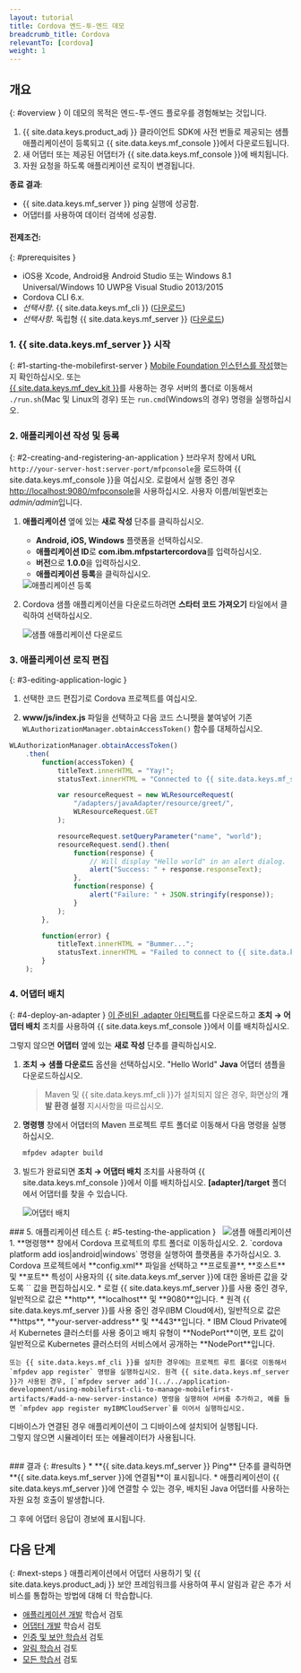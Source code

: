 ```yaml
---
layout: tutorial
title: Cordova 엔드-투-엔드 데모
breadcrumb_title: Cordova
relevantTo: [cordova]
weight: 1
---
```

<!-- NLS_CHARSET=UTF-8 -->
## 개요
{: #overview }
이 데모의 목적은 엔드-투-엔드 플로우를 경험해보는 것입니다.

1. {{ site.data.keys.product_adj }} 클라이언트 SDK에 사전 번들로 제공되는 샘플 애플리케이션이 등록되고 {{ site.data.keys.mf_console }}에서 다운로드됩니다.
2. 새 어댑터 또는 제공된 어댑터가 {{ site.data.keys.mf_console }}에 배치됩니다.  
3. 자원 요청을 하도록 애플리케이션 로직이 변경됩니다.

**종료 결과**:

* {{ site.data.keys.mf_server }} ping 실행에 성공함.
* 어댑터를 사용하여 데이터 검색에 성공함.

#### 전제조건:
{: #prerequisites }
* iOS용 Xcode, Android용 Android Studio 또는 Windows 8.1 Universal/Windows 10 UWP용 Visual Studio 2013/2015
* Cordova CLI 6.x.
* *선택사항*. {{ site.data.keys.mf_cli }} ([다운로드]({{site.baseurl}}/downloads))
* *선택사항*. 독립형 {{ site.data.keys.mf_server }} ([다운로드]({{site.baseurl}}/downloads))

### 1. {{ site.data.keys.mf_server }} 시작
{: #1-starting-the-mobilefirst-server }
[Mobile Foundation 인스턴스를 작성](../../ibmcloud/using-mobile-foundation)했는지 확인하십시오. 또는  
[{{ site.data.keys.mf_dev_kit }}](../../installation-configuration/development/mobilefirst)를 사용하는 경우 서버의 폴더로 이동해서 `./run.sh`(Mac 및 Linux의 경우) 또는 `run.cmd`(Windows의 경우) 명령을 실행하십시오.

### 2. 애플리케이션 작성 및 등록
{: #2-creating-and-registering-an-application }
브라우저 창에서 URL `http://your-server-host:server-port/mfpconsole`을 로드하여 {{ site.data.keys.mf_console }}을 여십시오. 로컬에서 실행 중인 경우 [http://localhost:9080/mfpconsole](http://localhost:9080/mfpconsole)을 사용하십시오. 사용자 이름/비밀번호는 *admin/admin*입니다.

1. **애플리케이션** 옆에 있는 **새로 작성** 단추를 클릭하십시오.
    * **Android, iOS, Windows** 플랫폼을 선택하십시오.
    * **애플리케이션 ID**로 **com.ibm.mfpstartercordova**를 입력하십시오.
    * **버전**으로 **1.0.0**을 입력하십시오.
    * **애플리케이션 등록**을 클릭하십시오.

    <img class="gifplayer" alt="애플리케이션 등록" src="register-an-application-cordova.png"/>

2. Cordova 샘플 애플리케이션을 다운로드하려면 **스타터 코드 가져오기** 타일에서 클릭하여 선택하십시오.

    <img class="gifplayer" alt="샘플 애플리케이션 다운로드" src="download-starter-code-cordova.png"/>

### 3. 애플리케이션 로직 편집
{: #3-editing-application-logic }
1. 선택한 코드 편집기로 Cordova 프로젝트를 여십시오.

2. **www/js/index.js** 파일을 선택하고 다음 코드 스니펫을 붙여넣어 기존 `WLAuthorizationManager.obtainAccessToken()` 함수를 대체하십시오.

```javascript
WLAuthorizationManager.obtainAccessToken()
    .then(
        function(accessToken) {
            titleText.innerHTML = "Yay!";
            statusText.innerHTML = "Connected to {{ site.data.keys.mf_server }}";

            var resourceRequest = new WLResourceRequest(
                "/adapters/javaAdapter/resource/greet/",
                WLResourceRequest.GET
            );

            resourceRequest.setQueryParameter("name", "world");
            resourceRequest.send().then(
                function(response) {
                    // Will display "Hello world" in an alert dialog.
                    alert("Success: " + response.responseText);
                },
                function(response) {
                    alert("Failure: " + JSON.stringify(response));
                }
            );
        },

        function(error) {
            titleText.innerHTML = "Bummer...";
            statusText.innerHTML = "Failed to connect to {{ site.data.keys.mf_server }}";
        }
    );
```

### 4. 어댑터 배치
{: #4-deploy-an-adapter }
[이 준비된 .adapter 아티팩트](../javaAdapter.adapter)를 다운로드하고 **조치 → 어댑터 배치** 조치를 사용하여 {{ site.data.keys.mf_console }}에서 이를 배치하십시오.

그렇지 않으면 **어댑터** 옆에 있는 **새로 작성** 단추를 클릭하십시오.  

1. **조치 → 샘플 다운로드** 옵션을 선택하십시오. "Hello World" **Java** 어댑터 샘플을 다운로드하십시오.

    > Maven 및 {{ site.data.keys.mf_cli }}가 설치되지 않은 경우, 화면상의 **개발 환경 설정** 지시사항을 따르십시오.

2. **명령행** 창에서 어댑터의 Maven 프로젝트 루트 폴더로 이동해서 다음 명령을 실행하십시오.

    ```bash
    mfpdev adapter build
    ```

3. 빌드가 완료되면 **조치 → 어댑터 배치** 조치를 사용하여 {{ site.data.keys.mf_console }}에서 이를 배치하십시오. **[adapter]/target** 폴더에서 어댑터를 찾을 수 있습니다.

    <img class="gifplayer" alt="어댑터 배치" src="create-an-adapter.png"/>   


<img src="cordovaQuickStart.png" alt="샘플 애플리케이션" style="float:right"/>
### 5. 애플리케이션 테스트
{: #5-testing-the-application }
1. **명령행** 창에서 Cordova 프로젝트의 루트 폴더로 이동하십시오.
2. `cordova platform add ios|android|windows` 명령을 실행하여 플랫폼을 추가하십시오.
3. Cordova 프로젝트에서 **config.xml** 파일을 선택하고 **프로토콜**, **호스트** 및 **포트** 특성이 사용자의 {{ site.data.keys.mf_server }}에 대한 올바른 값을 갖도록 `<mfp:server ... url=" "/>` 값을 편집하십시오.
    * 로컬 {{ site.data.keys.mf_server }}를 사용 중인 경우, 일반적으로 값은 **http**, **localhost** 및 **9080**입니다.
    * 원격 {{ site.data.keys.mf_server }}를 사용 중인 경우(IBM Cloud에서), 일반적으로 값은 **https**, **your-server-address** 및 **443**입니다.
    * IBM Cloud Private에서 Kubernetes 클러스터를 사용 중이고 배치 유형이 **NodePort**이면, 포트 값이 일반적으로 Kubernetes 클러스터의 서비스에서 공개하는 **NodePort**입니다.

    또는 {{ site.data.keys.mf_cli }}를 설치한 경우에는 프로젝트 루트 폴더로 이동해서 `mfpdev app register` 명령을 실행하십시오. 원격 {{ site.data.keys.mf_server }}가 사용된 경우, [`mfpdev server add`](../../application-development/using-mobilefirst-cli-to-manage-mobilefirst-artifacts/#add-a-new-server-instance) 명령을 실행하여 서버를 추가하고, 예를 들면 `mfpdev app register myIBMCloudServer`를 이어서 실행하십시오.

디바이스가 연결된 경우 애플리케이션이 그 디바이스에 설치되어 실행됩니다.  
그렇지 않으면 시뮬레이터 또는 에뮬레이터가 사용됩니다.

<br clear="all"/>
### 결과
{: #results }
* **{{ site.data.keys.mf_server }} Ping** 단추를 클릭하면 **{{ site.data.keys.mf_server }}에 연결됨**이 표시됩니다.
* 애플리케이션이 {{ site.data.keys.mf_server }}에 연결할 수 있는 경우, 배치된 Java 어댑터를 사용하는 자원 요청 호출이 발생합니다.

그 후에 어댑터 응답이 경보에 표시됩니다.

## 다음 단계
{: #next-steps }
애플리케이션에서 어댑터 사용하기 및 {{ site.data.keys.product_adj }} 보안 프레임워크를 사용하여 푸시 알림과 같은 추가 서비스를 통합하는 방법에 대해 더 학습합니다.

- [애플리케이션 개발](../../application-development/) 학습서 검토
- [어댑터 개발](../../adapters/) 학습서 검토
- [인증 및 보안 학습서](../../authentication-and-security/) 검토
- [알림 학습서](../../notifications/) 검토
- [모든 학습서](../../all-tutorials) 검토
